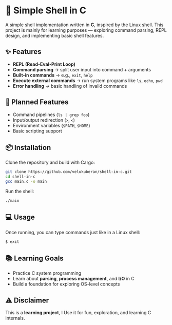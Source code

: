 # 🦀 Simple Shell in C

A simple shell implementation written in **C**, inspired by the Linux shell.
This project is mainly for learning purposes — exploring command parsing, REPL design, and implementing basic shell features.

## ✨ Features

* **REPL (Read-Eval-Print Loop)**
* **Command parsing** → split user input into command + arguments
* **Built-in commands** → e.g., `exit`, `help`
* **Execute external commands** → run system programs like `ls`, `echo`, `pwd`
* **Error handling** → basic handling of invalid commands

## 🚀 Planned Features

* Command pipelines (`ls | grep foo`)
* Input/output redirection (`>`, `<`)
* Environment variables (`$PATH`, `$HOME`)
* Basic scripting support

## 📦 Installation

Clone the repository and build with Cargo:

```bash
git clone https://github.com/velukuberan/shell-in-c.git
cd shell-in-c 
gcc main.c -o main
```

Run the shell:

```bash
./main
```

## 💻 Usage

Once running, you can type commands just like in a Linux shell:

```bash
$ exit
```

## 📚 Learning Goals

* Practice C system programming
* Learn about **parsing**, **process management**, and **I/O** in C
* Build a foundation for exploring OS-level concepts

## ⚠️ Disclaimer

This is a **learning project**, I Use it for fun, exploration, and learning C internals.

